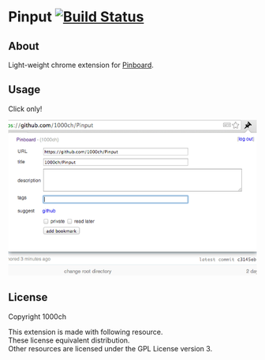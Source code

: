 # Pinput [![Build Status](https://travis-ci.org/1000ch/Pinput.png?branch=master)](https://travis-ci.org/1000ch/Pinput)

## About

Light-weight chrome extension for [Pinboard](http://pinboard.in/).

## Usage

Click only!

![Screen Shot](./screenshot/pinput.png)

## License

Copyright 1000ch  

This extension is made with following resource.  
These license equivalent distribution.  
Other resources are licensed under the GPL License version 3.  